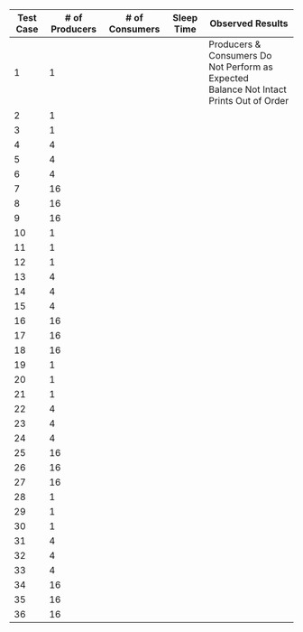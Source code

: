 | Test Case | # of Producers | # of Consumers | Sleep Time | Observed Results                                                                                    |
|-----------|----------------|----------------|------------|-----------------------------------------------------------------------------------------------------|
|  1        | 1              |                |            | Producers & Consumers Do Not Perform as Expected </br> Balance Not Intact </br> Prints Out of Order |
|  2        | 1              |                |            |                                                                                                     |
|  3        | 1              |                |            |                                                                                                     |
|  4        | 4              |                |            |                                                                                                     |
|  5        | 4              |                |            |                                                                                                     |
|  6        | 4              |                |            |                                                                                                     |
|  7        | 16             |                |            |                                                                                                     |
|  8        | 16             |                |            |                                                                                                     |
|  9        | 16             |                |            |                                                                                                     |
|  10 | 1  |   |   |   |
|  11 | 1  |   |   |   |
|  12 | 1  |   |   |   |
|  13 | 4  |   |   |   |
|  14 | 4  |   |   |   |
|  15 | 4  |   |   |   |
|  16 | 16 |   |   |   |
|  17 | 16 |   |   |   |
|  18 | 16 |   |   |   |
|  19 | 1  |   |   |   |
|  20 | 1  |   |   |   |
|  21 | 1  |   |   |   |
|  22 | 4  |   |   |   |
|  23 | 4  |   |   |   |
|  24 | 4  |   |   |   |
|  25 | 16 |   |   |   |
|  26 | 16 |   |   |   |
|  27 | 16 |   |   |   |
|  28 | 1  |   |   |   |
|  29 | 1  |   |   |   |
|  30 | 1  |   |   |   |
|  31 | 4  |   |   |   |
|  32 | 4  |   |   |   |
|  33 | 4  |   |   |   |
|  34 | 16 |   |   |   |
|  35 | 16 |   |   |   |
|  36 | 16 |   |   |   |
